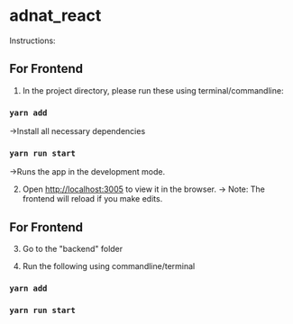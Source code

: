 # adnat_react

Instructions: 

## For Frontend
1. In the project directory, please run these using terminal/commandline:

### `yarn add`
->Install all necessary dependencies
### `yarn run start`
->Runs the app in the development mode.<br>

2. Open [http://localhost:3005](http://localhost:3005) to view it in the browser.
-> Note: The frontend will reload if you make edits.<br>

## For Frontend
3. Go to the "backend" folder

4. Run the following using commandline/terminal
### `yarn add`
### `yarn run start`
